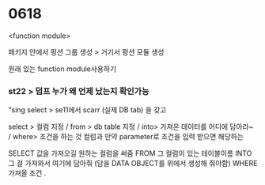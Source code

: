 # 0618

&lt;function module&gt;

패키지 안에서 펑션 그룹 생성 &gt; 거기서 펑션 모듈 생성 

원래 있는 function module사용하기  

### st22 &gt; 덤프 누가 왜 언제 났는지 확인가능 



"sing select &gt; se11에서 scarr \(실제 DB tab\) 을 갖고 



select &gt; 컬럼 지정 / from &gt; db table 지정 / into&gt; 가져온 데이터를 어디에 담아라~ / where&gt; 조건을 하는 것 컬럼과 만약 parameter로 조건을 입력 받으면 해당하는

SELECT 값을 가져오길 원하는 컬럼을 써줌 FROM 그 컬럼이 있는 테이블이름 INTO 그 걸 가져와서 여기에 담아줘 \(담을 DATA OBJECT를 위에서 생성해 줘야함\) WHERE 가져올 조건 .



